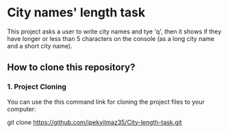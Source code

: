 # City names' length task 

This project asks a user to write city names and tye 'q', then it shows if they have longer or less than 5 characters on the console (as a long city name and a short city name).

## How to clone this repository?

### 1. Project Cloning

You can use the this command link for cloning the project files to your computer: 

git clone https://github.com/ipekyilmaz35/City-length-task.git

